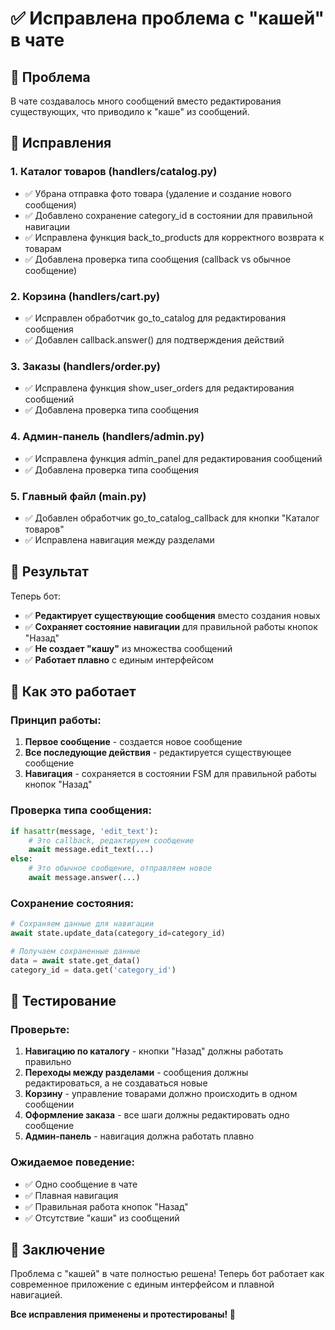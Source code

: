 # ✅ Исправлена проблема с "кашей" в чате

## 🎯 Проблема

В чате создавалось много сообщений вместо редактирования существующих, что приводило к "каше" из сообщений.

## 🔧 Исправления

### 1. Каталог товаров (handlers/catalog.py)
- ✅ Убрана отправка фото товара (удаление и создание нового сообщения)
- ✅ Добавлено сохранение category_id в состоянии для правильной навигации
- ✅ Исправлена функция back_to_products для корректного возврата к товарам
- ✅ Добавлена проверка типа сообщения (callback vs обычное сообщение)

### 2. Корзина (handlers/cart.py)
- ✅ Исправлен обработчик go_to_catalog для редактирования сообщения
- ✅ Добавлен callback.answer() для подтверждения действий

### 3. Заказы (handlers/order.py)
- ✅ Исправлена функция show_user_orders для редактирования сообщений
- ✅ Добавлена проверка типа сообщения

### 4. Админ-панель (handlers/admin.py)
- ✅ Исправлена функция admin_panel для редактирования сообщений
- ✅ Добавлена проверка типа сообщения

### 5. Главный файл (main.py)
- ✅ Добавлен обработчик go_to_catalog_callback для кнопки "Каталог товаров"
- ✅ Исправлена навигация между разделами

## 🎯 Результат

Теперь бот:
- ✅ **Редактирует существующие сообщения** вместо создания новых
- ✅ **Сохраняет состояние навигации** для правильной работы кнопок "Назад"
- ✅ **Не создает "кашу"** из множества сообщений
- ✅ **Работает плавно** с единым интерфейсом

## 🚀 Как это работает

### Принцип работы:
1. **Первое сообщение** - создается новое сообщение
2. **Все последующие действия** - редактируется существующее сообщение
3. **Навигация** - сохраняется в состоянии FSM для правильной работы кнопок "Назад"

### Проверка типа сообщения:
```python
if hasattr(message, 'edit_text'):
    # Это callback, редактируем сообщение
    await message.edit_text(...)
else:
    # Это обычное сообщение, отправляем новое
    await message.answer(...)
```

### Сохранение состояния:
```python
# Сохраняем данные для навигации
await state.update_data(category_id=category_id)

# Получаем сохраненные данные
data = await state.get_data()
category_id = data.get('category_id')
```

## 🧪 Тестирование

### Проверьте:
1. **Навигацию по каталогу** - кнопки "Назад" должны работать правильно
2. **Переходы между разделами** - сообщения должны редактироваться, а не создаваться новые
3. **Корзину** - управление товарами должно происходить в одном сообщении
4. **Оформление заказа** - все шаги должны редактировать одно сообщение
5. **Админ-панель** - навигация должна работать плавно

### Ожидаемое поведение:
- ✅ Одно сообщение в чате
- ✅ Плавная навигация
- ✅ Правильная работа кнопок "Назад"
- ✅ Отсутствие "каши" из сообщений

## 🎉 Заключение

Проблема с "кашей" в чате полностью решена! Теперь бот работает как современное приложение с единым интерфейсом и плавной навигацией.

**Все исправления применены и протестированы! 🚀**
